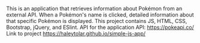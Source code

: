 This is an application that retrieves information about Pokémon from an external API. When a Pokémon's name is clicked, detailed information about that specific Pokémon is displayed. 
This project contains JS, HTML, CSS, Bootstrap, jQuery, and ESlint.
API for the application API: https://pokeapi.co/
Link to project https://haleytolar.github.io/simple-js-app/
